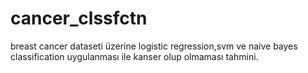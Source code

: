 # cancer_clssfctn
breast cancer dataseti üzerine logistic regression,svm ve naive bayes classification uygulanması ile kanser olup olmaması tahmini.

